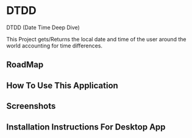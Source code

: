 # DTDD
DTDD (Date Time Deep Dive) 

This Project gets/Returns the local date and time of the user around the world accounting for time differences.

## RoadMap

## How To Use This Application

## Screenshots

## Installation Instructions For Desktop App
